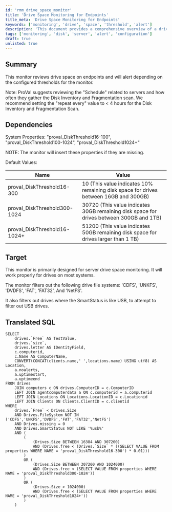 ```yaml
---
id: 'rmm_drive_space_monitor'
title: 'Drive Space Monitoring for Endpoints'
title_meta: 'Drive Space Monitoring for Endpoints'
keywords: ['monitoring', 'drive', 'space', 'threshold', 'alert']
description: 'This document provides a comprehensive overview of a drive space monitoring solution designed for endpoints. It details the configured thresholds for alerts, dependencies, default values for disk space monitoring, and the SQL query used for monitoring drive space. The monitor is tailored for server environments and includes filtering for specific file systems and USB drives.'
tags: ['monitoring', 'disk', 'server', 'alert', 'configuration']
draft: true
unlisted: true
---
```

## Summary

This monitor reviews drive space on endpoints and will alert depending on the configured thresholds for the monitor.

Note: ProVal suggests reviewing the "Schedule" related to servers and how often they gather the Disk Inventory and Fragmentation scan. We recommend setting the "repeat every" value to < 4 hours for the Disk Inventory and Fragmentation Scan.

## Dependencies

System Properties: "proval_DiskThreshold16-100", "proval_DiskThreshold100-1024", "proval_DiskThreshold1024+"

NOTE: The monitor will insert these properties if they are missing.

Default Values:

| Name                       | Value                                                                                         |
|----------------------------|-----------------------------------------------------------------------------------------------|
| proval_DiskThreshold16-300 | 10 (This value indicates 10% remaining disk space for drives between 16GB and 300GB)       |
| proval_DiskThreshold300-1024 | 30720 (This value indicates 30GB remaining disk space for drives between 300GB and 1TB)   |
| proval_DiskThreshold16-1024+ | 51200 (This value indicates 50GB remaining disk space for drives larger than 1 TB)        |

## Target

This monitor is primarily designed for server drive space monitoring. It will work properly for drives on most systems.

The monitor filters out the following drive file systems: 'CDFS', 'UNKFS', 'DVDFS', 'FAT', 'FAT32', And 'NetFS'.

It also filters out drives where the SmartStatus is like USB, to attempt to filter out USB drives.

## Translated SQL

```
SELECT 
    drives.`Free` AS TestValue,
    drives.`size`,
    drives.letter AS IDentityField,
    c.computerid,
    c.Name AS ComputerName,
    CONVERT(CONCAT(clients.name,' ',locations.name) USING utf8) AS Location,
    a.noalerts, 
    a.uptimestart, 
    a.uptimeend
FROM drives
    JOIN computers c ON drives.ComputerID = c.ComputerID
    LEFT JOIN agentcomputerdata a ON c.computerid = a.computerid
    LEFT JOIN Locations ON Locations.LocationID = c.Locationid
    LEFT JOIN Clients ON Clients.ClientID = c.clientid
WHERE
    drives.`Free` < Drives.Size
    AND Drives.FileSystem NOT IN ('CDFS','UNKFS','DVDFS','FAT','FAT32','NetFS')
    AND Drives.missing = 0
    AND Drives.SmartStatus NOT LIKE '%usb%'
    AND (
        (
            (Drives.Size BETWEEN 16384 AND 307200)
            AND (Drives.free < (Drives.`Size` * ((SELECT VALUE FROM properties WHERE NAME = 'proval_DiskThreshold16-300') * 0.01)))
        )
        OR (
            (Drives.Size BETWEEN 307200 AND 1024000)
            AND (Drives.free < (SELECT VALUE FROM properties WHERE NAME = 'proval_DiskThreshold300-1024'))
        )
        OR (
            (Drives.Size > 1024000)
            AND (Drives.free < (SELECT VALUE FROM properties WHERE NAME = 'proval_DiskThreshold1024+'))
        )
    )
```




